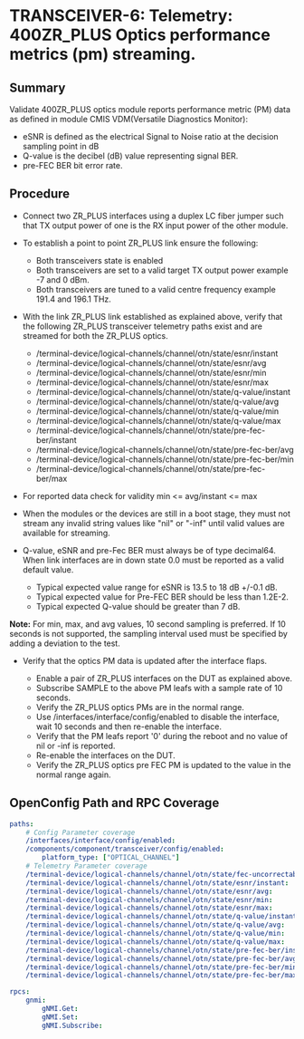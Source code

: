 # TRANSCEIVER-6: Telemetry: 400ZR_PLUS Optics performance metrics (pm) streaming.

## Summary

Validate 400ZR_PLUS optics module reports performance metric (PM) data as defined in
module CMIS VDM(Versatile Diagnostics Monitor):
*   eSNR is defined as the electrical Signal to Noise ratio at the decision sampling point in dB
*   Q-value is the decibel (dB) value representing signal BER.
*   pre-FEC BER bit error rate.

## Procedure

*   Connect two ZR_PLUS interfaces using a duplex LC fiber jumper such that TX
    output power of one is the RX input power of the other module.

*   To establish a point to point ZR_PLUS link ensure the following:
      * Both transceivers state is enabled
      * Both transceivers are set to a valid target TX output power
        example -7 and 0 dBm.
      * Both transceivers are tuned to a valid centre frequency
        example 191.4 and 196.1 THz.

*   With the link ZR_PLUS link established as explained above, verify that the
    following ZR_PLUS transceiver telemetry paths exist and are streamed for both
    the ZR_PLUS optics.
    *   /terminal-device/logical-channels/channel/otn/state/esnr/instant
    *   /terminal-device/logical-channels/channel/otn/state/esnr/avg
    *   /terminal-device/logical-channels/channel/otn/state/esnr/min
    *   /terminal-device/logical-channels/channel/otn/state/esnr/max
    *   /terminal-device/logical-channels/channel/otn/state/q-value/instant
    *   /terminal-device/logical-channels/channel/otn/state/q-value/avg
    *   /terminal-device/logical-channels/channel/otn/state/q-value/min
    *   /terminal-device/logical-channels/channel/otn/state/q-value/max
    *   /terminal-device/logical-channels/channel/otn/state/pre-fec-ber/instant
    *   /terminal-device/logical-channels/channel/otn/state/pre-fec-ber/avg
    *   /terminal-device/logical-channels/channel/otn/state/pre-fec-ber/min
    *   /terminal-device/logical-channels/channel/otn/state/pre-fec-ber/max


*   For reported data check for validity min <= avg/instant <= max

*   When the modules or the devices are still in a boot stage, they must not
    stream any invalid string values like "nil" or "-inf" until valid values
    are available for streaming.

*   Q-value, eSNR and pre-Fec BER must always be of type decimal64. When link
    interfaces are in down state 0.0 must be reported as a valid default value.
    *   Typical expected value range for eSNR is 13.5 to 18 dB +/-0.1 dB.
    *   Typical expected value for Pre-FEC BER should be less than 1.2E-2.
    *   Typical expected Q-value should be greater than 7 dB.


**Note:** For min, max, and avg values, 10 second sampling is preferred. If 
          10 seconds is not supported, the sampling interval used must be
          specified by adding a deviation to the test.


*   Verify that the optics PM data is updated after the interface flaps.

    *   Enable a pair of ZR_PLUS interfaces on the DUT as explained above.
    *   Subscribe SAMPLE to the above PM leafs with a sample rate of 10
        seconds.
    *   Verify the ZR_PLUS optics PMs are in the normal range.
    *   Use /interfaces/interface/config/enabled to disable the
        interface, wait 10 seconds and then re-enable the interface.
    *   Verify that the PM leafs report '0' during the reboot and no value
        of nil or -inf is reported.
    *   Re-enable the interfaces on the DUT.
    *   Verify the ZR_PLUS optics pre FEC PM is updated to the value in the normal
        range again. 

## OpenConfig Path and RPC Coverage

```yaml
paths:
    # Config Parameter coverage
    /interfaces/interface/config/enabled:
    /components/component/transceiver/config/enabled:
        platform_type: ["OPTICAL_CHANNEL"]
    # Telemetry Parameter coverage
    /terminal-device/logical-channels/channel/otn/state/fec-uncorrectable-blocks:
    /terminal-device/logical-channels/channel/otn/state/esnr/instant:
    /terminal-device/logical-channels/channel/otn/state/esnr/avg:
    /terminal-device/logical-channels/channel/otn/state/esnr/min:
    /terminal-device/logical-channels/channel/otn/state/esnr/max:
    /terminal-device/logical-channels/channel/otn/state/q-value/instant:
    /terminal-device/logical-channels/channel/otn/state/q-value/avg:
    /terminal-device/logical-channels/channel/otn/state/q-value/min:
    /terminal-device/logical-channels/channel/otn/state/q-value/max:
    /terminal-device/logical-channels/channel/otn/state/pre-fec-ber/instant:
    /terminal-device/logical-channels/channel/otn/state/pre-fec-ber/avg:
    /terminal-device/logical-channels/channel/otn/state/pre-fec-ber/min:
    /terminal-device/logical-channels/channel/otn/state/pre-fec-ber/max:

rpcs:
    gnmi:
        gNMI.Get:
        gNMI.Set:
        gNMI.Subscribe:
```